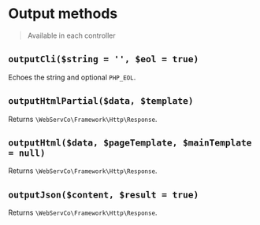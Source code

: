 # Output methods

> Available in each controller

## `outputCli($string = '', $eol = true)`

Echoes the string and optional `PHP_EOL`.

## `outputHtmlPartial($data, $template)`

Returns `\WebServCo\Framework\Http\Response`.

## `outputHtml($data, $pageTemplate, $mainTemplate = null)`

Returns `\WebServCo\Framework\Http\Response`.

## `outputJson($content, $result = true)`

Returns `\WebServCo\Framework\Http\Response`.
